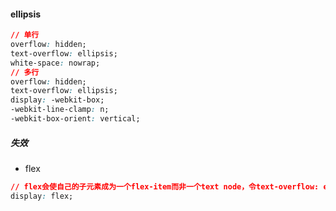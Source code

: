 #### ellipsis

```css
// 单行
overflow: hidden;
text-overflow: ellipsis;
white-space: nowrap;
// 多行
overflow: hidden;
text-overflow: ellipsis;
display: -webkit-box;
-webkit-line-clamp: n;
-webkit-box-orient: vertical;
```

##### 失效

- flex

```css 
// flex会使自己的子元素成为一个flex-item而非一个text node，令text-overflow: ellipsis;失效
display: flex;
```

  

